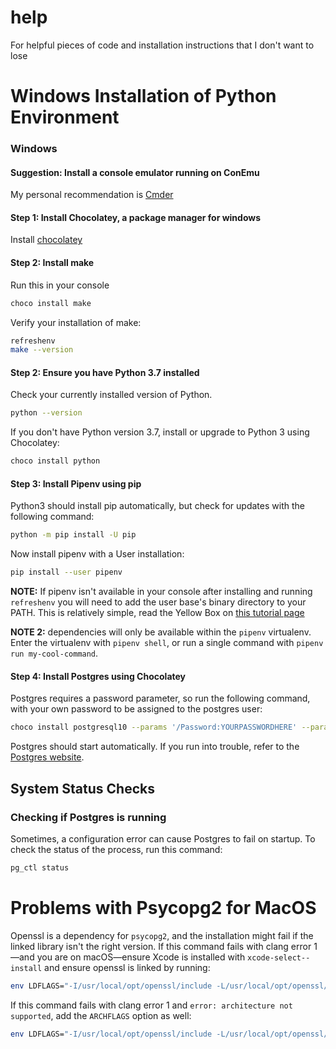 # help
For helpful pieces of code and installation instructions that I don't want to lose


# Windows Installation of Python Environment
### Windows

#### Suggestion: Install a console emulator running on ConEmu

My personal recommendation is [Cmder](http://cmder.net/)

#### Step 1: Install Chocolatey, a package manager for windows

Install [chocolatey](https://chocolatey.org/install)

#### Step 2: Install make

Run this in your console
```sh
choco install make
```

Verify your installation of make:
```sh
refreshenv
make --version
```

#### Step 2: Ensure you have Python 3.7 installed

Check your currently installed version of Python.
```sh
python --version
```

If you don't have Python version 3.7, install or upgrade to Python 3 using Chocolatey:
```sh
choco install python
```

#### Step 3: Install Pipenv using pip

Python3 should install pip automatically, but check for updates with the following command:
```sh
python -m pip install -U pip
```

Now install pipenv with a User installation:
```sh
pip install --user pipenv
```

**NOTE:** If pipenv isn't available in your console after installing and running `refreshenv`
you will need to add the user base's binary directory to your PATH. This is relatively simple, read the Yellow Box on [this tutorial page](https://python-docs.readthedocs.io/en/latest/dev/virtualenvs.html#virtualenvironments-ref)

**NOTE 2:** dependencies will only be available within the `pipenv` virtualenv. Enter the virtualenv with `pipenv shell`, or run a single command with `pipenv run my-cool-command`.

#### Step 4: Install Postgres using Chocolatey

Postgres requires a password parameter, so run the following command, with your own password to be assigned to the postgres user:

```sh
choco install postgresql10 --params '/Password:YOURPASSWORDHERE' --params-global
```

Postgres should start automatically. If you run into trouble, refer to the [Postgres website](https://www.postgresql.org/download/windows/).

## System Status Checks

### Checking if Postgres is running

Sometimes, a configuration error can cause Postgres to fail on startup. To check the status of the process, run this command:

```sh
pg_ctl status
```


# Problems with Psycopg2 for MacOS

Openssl is a dependency for `psycopg2`, and the installation might fail if the linked library isn't the right version. If this command fails with clang error 1—and you are on macOS—ensure Xcode is installed with `xcode-select--install` and ensure openssl is linked by running:

```sh
env LDFLAGS="-I/usr/local/opt/openssl/include -L/usr/local/opt/openssl/lib" make install-dev
```

If this command fails with clang error 1 and `error: architecture not supported`, add the `ARCHFLAGS` option as well:

```sh
env LDFLAGS="-I/usr/local/opt/openssl/include -L/usr/local/opt/openssl/lib" ARCHFLAGS="-arch i386 -arch x86_64" make install-dev
```

